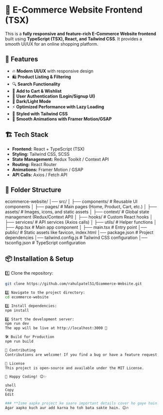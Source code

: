 # 🛒 E-Commerce Website Frontend (TSX)

This is a **fully responsive and feature-rich E-Commerce Website frontend** built using **TypeScript (TSX), React, and Tailwind CSS**. It provides a smooth UI/UX for an online shopping platform.

## 🚀 Features
- 🔥 **Modern UI/UX** with responsive design  
- 🛍 **Product Listing & Filtering**  
- 🔍 **Search Functionality**  
- 🛒 **Add to Cart & Wishlist**  
- 🔐 **User Authentication (Login/Signup UI)**  
- 🌙 **Dark/Light Mode**  
- ⚡ **Optimized Performance with Lazy Loading**  
- 🎨 **Styled with Tailwind CSS**  
- 🔄 **Smooth Animations with Framer Motion/GSAP**  

## 🏗️ Tech Stack
- **Frontend:** React + TypeScript (TSX)  
- **Styling:** Tailwind CSS, SCSS  
- **State Management:** Redux Toolkit / Context API  
- **Routing:** React Router  
- **Animations:** Framer Motion / GSAP  
- **API Calls:** Axios / Fetch API  

## 📂 Folder Structure

ecommerce-website/ │── src/ │ ├── components/ # Reusable UI components │ ├── pages/ # Main pages (Home, Product, Cart, etc.) │ ├── assets/ # Images, icons, and static assets │ ├── context/ # Global state management (Redux/Context API) │ ├── hooks/ # Custom React hooks │ ├── services/ # API services (Axios calls) │ ├── utils/ # Helper functions │ ├── App.tsx # Main app component │ ├── main.tsx # Entry point │── public/ # Static assets like favicon, index.html │── package.json # Project dependencies │── tailwind.config.js # Tailwind CSS configuration │── tsconfig.json # TypeScript configuration


## 📦 Installation & Setup
1️⃣ Clone the repository:  
```sh
git clone https://github.com/rahulpatel51/Ecommerce-Website.git

2️⃣ Navigate to the project directory:
cd ecommerce-website

3️⃣ Install dependencies:
npm install

4️⃣ Start the development server:
npm run dev
The app will be live at http://localhost:3000 🎉

🛠️ Build for Production
npm run build

🤝 Contributing
Contributions are welcome! If you find a bug or have a feature request, feel free to open an issue or a pull request.

📜 License
This project is open-source and available under the MIT License.

🚀 Happy Coding! 😊✨

shell
Copy
Edit

### **Isme aapke project ke saare important details cover ho gaye hain!**  
Agar aapko kuch aur add karna ho toh bata sakte hain. 😊🔥



